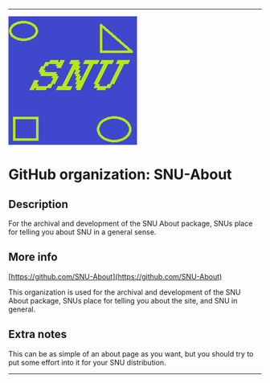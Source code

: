 
***

![SNU_blue_and_gold_legacy_icon.png failed to load. The file may be missing or corrupt. Check the file path for errors first.](/AdditionalInfo/2/SNU-About/SNU_blue_and_gold_legacy_icon.png)

# GitHub organization: SNU-About

## Description

For the archival and development of the SNU About package, SNUs place for telling you about SNU in a general sense.

## More info

[https://github.com/SNU-About](https://github.com/SNU-About)

This organization is used for the archival and development of the SNU About package, SNUs place for telling you about the site, and SNU in general.

## Extra notes

This can be as simple of an about page as you want, but you should try to put some effort into it for your SNU distribution.

***
